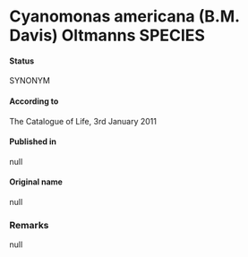 Cyanomonas americana (B.M. Davis) Oltmanns SPECIES
=======

#### Status
SYNONYM

#### According to
The Catalogue of Life, 3rd January 2011

#### Published in
null

#### Original name
null

### Remarks
null
